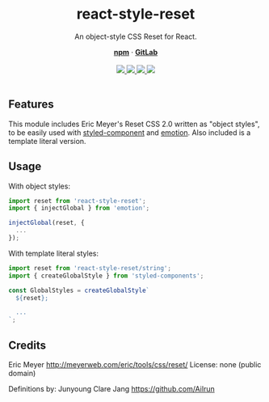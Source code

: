 <div align="center">
  <h1 align="center">react-style-reset</h1>
  <p>An object-style CSS Reset for React.</p>
  <a href="https://www.npmjs.com/package/react-style-reset"><strong>npm</strong></a> ·
  <a href="https://gitlab.com/iiroj/react-style-reset"><strong>GitLab</strong></a>
  <br/>
  <br/>
  <a href="https://www.npmjs.com/package/react-style-reset">
    <img src="https://img.shields.io/npm/v/react-style-reset.svg">
  </a>
  <a href="https://gitlab.com/iiroj/react-style-reset">
    <img src="https://img.shields.io/github/languages/code-size/iiroj/react-style-reset.svg">
  </a>
  <a href="https://gitlab.com/iiroj/react-style-reset/blob/master/package.json">
    <img src="https://img.shields.io/david/iiroj/react-style-reset.svg">
  </a>
  <a href="https://gitlab.com/iiroj/react-style-reset/blob/master/package.json">
    <img src="https://img.shields.io/david/dev/iiroj/react-style-reset.svg">
  </a>
  <br/>
  <br/>
</div>

## Features

This module includes Eric Meyer's Reset CSS 2.0 written as "object styles", to be easily used with [styled-component](https://www.styled-components.com/) and [emotion](https://emotion.sh/). Also included is a template literal version.

## Usage

With object styles:

```js
import reset from 'react-style-reset';
import { injectGlobal } from 'emotion';

injectGlobal(reset, {
  ...
});
```

With template literal styles:

```js
import reset from 'react-style-reset/string';
import { createGlobalStyle } from 'styled-components';

const GlobalStyles = createGlobalStyle`
  ${reset};

  ...
`;
```

## Credits

Eric Meyer http://meyerweb.com/eric/tools/css/reset/
License: none (public domain)

Definitions by: Junyoung Clare Jang <https://github.com/Ailrun>
